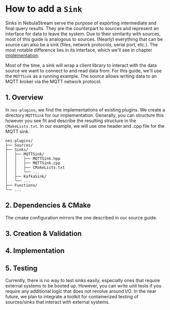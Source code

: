 # How to add a `Sink`

Sinks in NebulaStream serve the purpose of exporting intermediate and final query results.
They are the counterpart to sources and represent an interface for data to leave the system.
Due to their similarity with sources, most of this guide is analogous to sources.
(Nearly) everything that can be source can also be a sink (files, network protocols, serial port, etc.).
The most notable difference lies in its interface, which we'll see in chapter [implementation](#4-implementation).

Most of the time, a sink will wrap a client library to interact with the data source we want to connect to and read data from.
For this guide, we'll use the `MQTTSink` as a running example.
The source allows writing data to an MQTT broker via the MQTT network protocol.

## 1. Overview

In `nes-plugins`, we find the implementations of existing plugins.
We create a directory `MQTTSink` for our implementation.
Generally, you can structure this however you see fit and describe the resulting structure in the `CMakeLists.txt`.
In our example, we will use one header and .cpp file for the MQTT sink.

```
nes-plugins/
├── Sources/
├── Sinks/
│   ├── MQTTSink/
│   │   ├── MQTTSink.hpp
│   │   ├── MQTTSink.cpp
│   │   ├── CMakeLists.txt
│   │   └── ...
│   ├── KafkaSink/
│   └── ...
├── Functions/
└── ...
```

## 2. Dependencies & CMake

The cmake configuration mirrors the one described in our source guide.

## 3. Creation & Validation

## 4. Implementation


## 5. Testing
Currently, there is no way to test sinks easily, especially ones that require external systems to be booted up.
However, you can write unit tests if you require any additional logic that does not revolve around I/O.
In the near future, we plan to integrate a toolkit for containerized testing of sources/sinks that interact with external systems.

